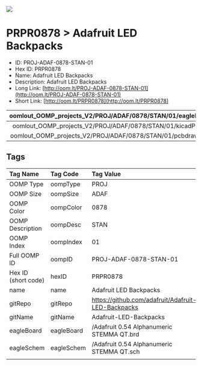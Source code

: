 


  
![][im]
# PRPR0878 > Adafruit LED Backpacks

- ID: PROJ-ADAF-0878-STAN-01
- Hex ID: PRPR0878
- Name: Adafruit LED Backpacks
- Description: Adafruit LED Backpacks
- Long Link: [http://oom.lt/PROJ-ADAF-0878-STAN-01](http://oom.lt/PROJ-ADAF-0878-STAN-01)
- Short Link: [http://oom.lt/PRPR0878](http://oom.lt/PRPR0878)
  

|oomlout_OOMP_projects_V2/PROJ/ADAF/0878/STAN/01/eagleImage.png|oomlout_OOMP_projects_V2/PROJ/ADAF/0878/STAN/01/eagleSchemImage.png|oomlout_OOMP_projects_V2/PROJ/ADAF/0878/STAN/01/kicadPcb3dFront.png|oomlout_OOMP_projects_V2/PROJ/ADAF/0878/STAN/01/kicadPcb3dBack.png|
| :---: | :---: | :---: | :---: |
|oomlout_OOMP_projects_V2/PROJ/ADAF/0878/STAN/01/kicadPcb3d.png|oomlout_OOMP_projects_V2/PROJ/ADAF/0878/STAN/01/bomBack.png|oomlout_OOMP_projects_V2/PROJ/ADAF/0878/STAN/01/bomFront.png|oomlout_OOMP_projects_V2/PROJ/ADAF/0878/STAN/01/pcbdraw.svg|
|oomlout_OOMP_projects_V2/PROJ/ADAF/0878/STAN/01/pcbdrawBack.svg||||

## Tags
  

|Tag Name|Tag Code|Tag Value|
| :--- | :--- | :--- |
|OOMP Type|oompType|PROJ|
|OOMP Size|oompSize|ADAF|
|OOMP Color|oompColor|0878|
|OOMP Description|oompDesc|STAN|
|OOMP Index|oompIndex|01|
|Full OOMP ID|oompID|PROJ-ADAF-0878-STAN-01|
|Hex ID (short code)|hexID|PRPR0878|
|name|name|Adafruit LED Backpacks|
|gitRepo|gitRepo|https://github.com/adafruit/Adafruit-LED-Backpacks|
|gitName|gitName|Adafruit-LED-Backpacks|
|eagleBoard|eagleBoard|/Adafruit 0.54 Alphanumeric STEMMA QT.brd|
|eagleSchem|eagleSchem|/Adafruit 0.54 Alphanumeric STEMMA QT.sch|
||||



[im]: PROJ/ADAF/0878/STAN/01/kicadPcb3d_450.png
